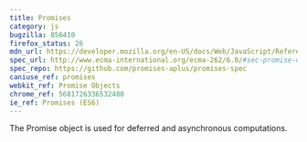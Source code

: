 ```yaml
---
title: Promises
category: js
bugzilla: 856410
firefox_status: 26
mdn_url: https://developer.mozilla.org/en-US/docs/Web/JavaScript/Reference/Global_Objects/Promise
spec_url: http://www.ecma-international.org/ecma-262/6.0/#sec-promise-constructor
spec_repo: https://github.com/promises-aplus/promises-spec
caniuse_ref: promises
webkit_ref: Promise Objects
chrome_ref: 5681726336532480
ie_ref: Promises (ES6)
---
```


The Promise object is used for deferred and asynchronous computations.
